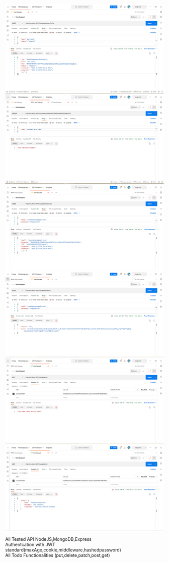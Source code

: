 ![](Capture.PNG)
![](Capture1.PNG)
![](Capture2.PNG)
![](Capture3.PNG)
![](Capture4.PNG)
![](Capture5.PNG)



All Tested API NodeJS,MongoDB,Express <br/>
Authentcation with JWT standard(maxAge,cookie,middleware,hashedpassword) <br/>
All Todo Functionalities (put,delete,patch,post,get)